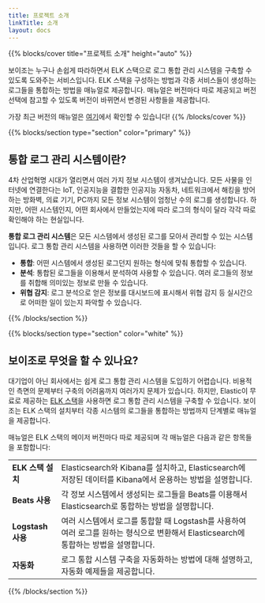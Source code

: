 ```yaml
---
title: 프로젝트 소개
linkTitle: 소개
layout: docs
---
```


{{% blocks/cover title="프로젝트 소개" height="auto" %}}

 보이조는 누구나 손쉽게 따라하면서 ELK 스택으로 로그 통합 관리 시스템을 구축할 수 있도록 도와주는 서비스입니다. ELK 스택을 구성하는 방법과 각종 서비스들이 생성하는 로그들을 통합하는 방법을 매뉴얼로 제공합니다. 매뉴얼은 버전마다 따로 제공되고 버전 선택에 참고할 수 있도록 버전이 바뀌면서 변경된 사항들을 제공합니다.

가장 최근 버전의 매뉴얼은 [여기](/docs/)에서 확인할 수 있습니다!
{{% /blocks/cover %}}

{{% blocks/section type="section" color="primary" %}}
## 통합 로그 관리 시스템이란?

 4차 산업혁명 시대가 열리면서 여러 가지 정보 시스템이 생겨났습니다. 모든 사물을 인터넷에 연결한다는 IoT, 인공지능을 결합한 인공지능 자동차, 네트워크에서 해킹을 방어하는 방화벽, 의료 기기, PC까지 모든 정보 시스템이 엄청난 수의 로그를 생성합니다. 하지만, 어떤 시스템인지, 어떤 회사에서 만들었는지에 따라 로그의 형식이 달라 각각 따로 확인해야 하는 현실입니다.

 **통합 로그 관리 시스템**은 모든 시스템에서 생성된 로그를 모아서 관리할 수 있는 시스템입니다. 로그 통합 관리 시스템을 사용하면 이러한 것들을 할 수 있습니다:

*   **통합**: 어떤 시스템에서 생성된 로그던지 원하는 형식에 맞춰 통합할 수 있습니다.
*   **분석**: 통합된 로그들을 이용해서 분석하여 사용할 수 있습니다. 여러 로그들의 정보를 취합해 의미있는 정보로 만들 수 있습니다.
*   **위협 감지**: 로그 분석으로 얻은 정보를 대시보드에 표시해서 위협 감지 등 실시간으로 어떠한 일이 있는지 파악할 수 있습니다.

{{% /blocks/section %}}

{{% blocks/section type="section" color="white" %}}
## 보이조로 무엇을 할 수 있나요?

 대기업이 아닌 회사에서는 쉽게 로그 통합 관리 시스템을 도입하기 어렵습니다. 비용적인 측면의 문제부터 구축의 어려움까지 여러가지 문제가 있습니다. 하지만, Elastic이 무료로 제공하는 [ELK 스택](https://elastic.co)을 사용하면 로그 통합 관리 시스템을 구축할 수 있습니다. 보이조는 ELK 스택의 설치부터 각종 시스템의 로그들을 통합하는 방법까지 단계별로 매뉴얼을 제공합니다.

 매뉴얼은 ELK 스택의 메이저 버전마다 따로 제공되며 각 매뉴얼은 다음과 같은 항목들을 포함합니다:

<table>
  <tr>
   <td><strong>ELK 스택 설치</strong>
   </td>
   <td>Elasticsearch와 Kibana를 설치하고, Elasticsearch에 저장된 데이터를 Kibana에서 운용하는 방법을 설명합니다.
   </td>
  </tr>
  <tr>
   <td><strong>Beats 사용</strong>
   </td>
   <td>각 정보 시스템에서 생성되는 로그들을 Beats를 이용해서 Elasticsearch로 통합하는 방법을 설명합니다.
   </td>
  </tr>
  <tr>
   <td><strong>Logstash 사용</strong>
   </td>
   <td>여러 시스템에서 로그를 통합할 때 Logstash를 사용하여 여러 로그를 원하는 형식으로 변환해서 Elasticsearch에 통합하는 방법을 설명합니다.
   </td>
  </tr>
  <tr>
   <td><strong>자동화</strong>
   </td>
   <td>로그 통합 시스템 구축을 자동화하는 방법에 대해 설명하고, 자동화 예제들을 제공합니다.
   </td>
  </tr>
</table>

{{% /blocks/section %}}




